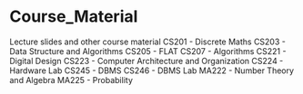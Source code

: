 # Course_Material
Lecture slides and other course material
CS201 - Discrete Maths
CS203 - Data Structure and Algorithms
CS205 - FLAT
CS207 - Algorithms
CS221 - Digital Design
CS223 - Computer Architecture and Organization
CS224 - Hardware Lab
CS245 - DBMS
CS246 - DBMS Lab
MA222 - Number Theory and Algebra
MA225 - Probability
